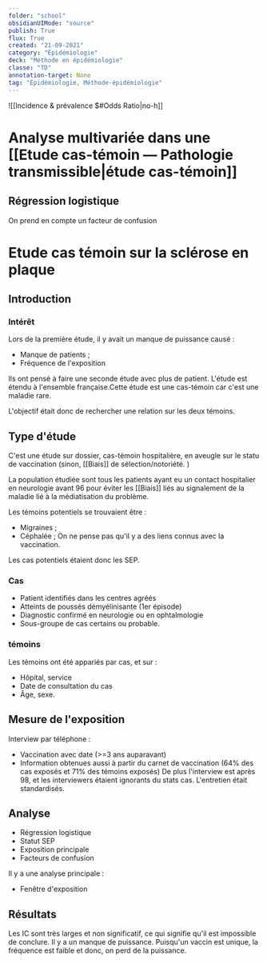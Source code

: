 ```yaml
---
folder: "school"
obsidianUIMode: "source"
publish: True
flux: True
created: "21-09-2021"
category: "Épidémiologie"
deck: "Méthode en épidémiologie"
classe: "TD"
annotation-target: None
tag: "Épidémiologie, Méthode-épidémiologie"
---
```

![[Incidence & prévalence $#Odds Ratio|no-h]]


# Analyse multivariée dans une [[Etude cas-témoin — Pathologie transmissible|étude cas-témoin]]
## Régression logistique
On prend en compte un facteur de confusion

# Etude cas témoin sur la sclérose en plaque
## Introduction
### Intérêt
Lors de la première étude, il y avait un manque de puissance causé :
- Manque de patients ;
- Fréquence de l'exposition

Ils ont pensé à faire une seconde étude avec plus de patient. L'étude est étendu à l'ensemble française.Cette étude est une cas-témoin car c'est une maladie rare. 

L'objectif était donc de rechercher une relation sur les deux témoins.

## Type d'étude

C'est une étude sur dossier, cas-témoin hospitalière, en aveugle sur le statu de vaccination (sinon, [[Biais]] de sélection/notoriété. )

La population étudiée sont tous les patients ayant eu un contact hospitalier en neurologie avant 96 pour éviter les [[Biais]] liés au signalement de la maladie lié à la médiatisation du problème.

Les témoins potentiels se trouvaient être :
- Migraines ; 
- Céphalée ; 
On ne pense pas qu'il y a des liens connus avec la vaccination.

Les cas potentiels étaient donc les SEP. 

### Cas
- Patient identifiés dans les centres agréés
- Atteints de poussés démyélinisante (1er épisode)
- Diagnostic confirmé en neurologie ou en ophtalmologie
- Sous-groupe de cas certains ou probable.

### témoins

Les témoins ont été appariés par cas, et sur : 
- Hôpital, service
- Date de consultation du cas
- Âge, sexe.

## Mesure de l'exposition
Interview par téléphone :
- Vaccination avec date (>=3 ans auparavant)
- Information obtenues aussi à partir du carnet de vaccination (64% des cas exposés et 71% des témoins exposés)
De plus l'interview est après 98, et les interviewers étaient ignorants du stats cas. L'entretien était standardisés.

## Analyse
- Régression logistique
- Statut SEP
- Exposition principale
- Facteurs de confusion 

Il y a une analyse principale :
- Fenêtre d'exposition 

## Résultats
Les IC sont très larges et non significatif, ce qui signifie qu'il est impossible de conclure. Il y a un manque de puissance. 
Puisqu'un vaccin est unique, la fréquence est faible et donc, on perd de la puissance.